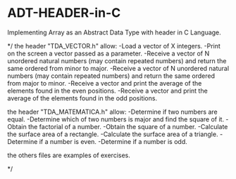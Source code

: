 # ADT-HEADER-in-C
Implementing Array as an Abstract Data Type with header in C Language.

*/ 
the header "TDA_VECTOR.h" allow:
-Load a vector of X integers.
-Print on the screen a vector passed as a parameter.
-Receive a vector of N unordered natural numbers (may contain
repeated numbers) and return the same ordered from minor to major.
-Receive a vector of N unordered natural numbers (may contain
repeated numbers) and return the same ordered from major to minor.
-Receive a vector and print the average of the elements found in the even positions.
-Receive a vector and print the average of the elements found in the odd positions.

the header "TDA_MATEMATICA.h" allow:
-Determine if two numbers are equal.
-Determine which of two numbers is major and find the square of it.
-Obtain the factorial of a number.
-Obtain the square of a number.
-Calculate the surface area of ​​a rectangle.
-Calculate the surface area of ​​a triangle.
-Determine if a number is even.
-Determine if a number is odd.

the others files are examples of exercises.

*/


